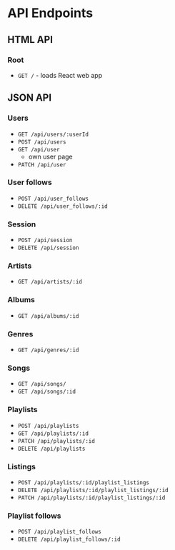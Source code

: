 # API Endpoints

## HTML API

### Root
- `GET /` - loads React web app

## JSON API

### Users
- `GET /api/users/:userId`
- `POST /api/users`
- `GET /api/user`
  - own user page
- `PATCH /api/user`

### User follows
- `POST /api/user_follows`
- `DELETE /api/user_follows/:id`

### Session
- `POST /api/session`
- `DELETE /api/session`

### Artists
- `GET /api/artists/:id`

### Albums
- `GET /api/albums/:id`

### Genres
- `GET /api/genres/:id`

### Songs
- `GET /api/songs/`
- `GET /api/songs/:id`

### Playlists
- `POST /api/playlists`
- `GET /api/playlists/:id`
- `PATCH /api/playlists/:id`
- `DELETE /api/playlists`

### Listings
- `POST /api/playlists/:id/playlist_listings`
- `DELETE /api/playlists/:id/playlist_listings/:id`
- `PATCH /api/playlists/:id/playlist_listings/:id`

### Playlist follows
- `POST /api/playlist_follows`
- `DELETE /api/playlist_follows/:id`
